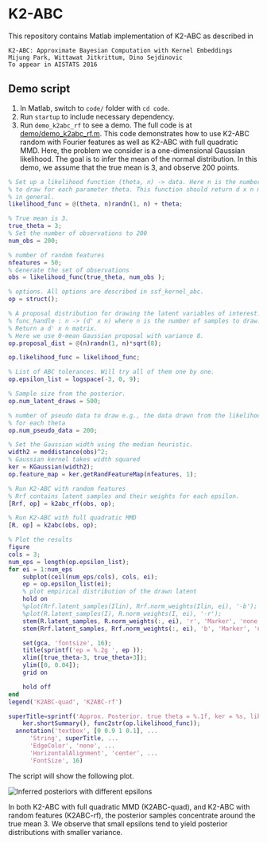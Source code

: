 # K2-ABC

This repository contains Matlab implementation of K2-ABC as described in

    K2-ABC: Approximate Bayesian Computation with Kernel Embeddings
    Mijung Park, Wittawat Jitkrittum, Dino Sejdinovic
    To appear in AISTATS 2016


## Demo script 

1. In Matlab, switch to `code/` folder with `cd code`.
2. Run `startup` to include necessary dependency.
3. Run `demo_k2abc_rf` to see a demo. The full code is at
   [demo/demo_k2abc_rf.m](https://github.com/wittawatj/k2abc/blob/master/code/demo/demo_k2abc_rf.m).
This code demonstrates how to use K2-ABC random with Fourier features as well as
K2-ABC with full quadratic MMD. Here, the problem we consider is a one-dimensional Gaussian
likelihood. The goal is to infer the mean of the normal distribution.  In this
demo, we assume that the true mean is 3, and observe 200 points.

```matlab
% Set up a likelihood function (theta, n) -> data. Here n is the number of points 
% to draw for each parameter theta. This function should return d x n matrix 
% in general.
likelihood_func = @(theta, n)randn(1, n) + theta;

% True mean is 3.
true_theta = 3;
% Set the number of observations to 200
num_obs = 200;

% number of random features
nfeatures = 50;
% Generate the set of observations 
obs = likelihood_func(true_theta, num_obs );

% options. All options are described in ssf_kernel_abc.
op = struct();

% A proposal distribution for drawing the latent variables of interest.
% func_handle : n -> (d' x n) where n is the number of samples to draw.
% Return a d' x n matrix.
% Here we use 0-mean Gaussian proposal with variance 8.
op.proposal_dist = @(n)randn(1, n)*sqrt(8);

op.likelihood_func = likelihood_func;

% List of ABC tolerances. Will try all of them one by one. 
op.epsilon_list = logspace(-3, 0, 9);

% Sample size from the posterior.
op.num_latent_draws = 500;

% number of pseudo data to draw e.g., the data drawn from the likelihood function
% for each theta
op.num_pseudo_data = 200;

% Set the Gaussian width using the median heuristic. 
width2 = meddistance(obs)^2;
% Gaussian kernel takes width squared
ker = KGaussian(width2);
op.feature_map = ker.getRandFeatureMap(nfeatures, 1);

% Run K2-ABC with random features 
% Rrf contains latent samples and their weights for each epsilon.
[Rrf, op] = k2abc_rf(obs, op);

% Run K2-ABC with full quadratic MMD
[R, op] = k2abc(obs, op);

% Plot the results
figure 
cols = 3;
num_eps = length(op.epsilon_list);
for ei = 1:num_eps
    subplot(ceil(num_eps/cols), cols, ei);
    ep = op.epsilon_list(ei);
    % plot empirical distribution of the drawn latent
    hold on 
    %plot(Rrf.latent_samples(Ilin), Rrf.norm_weights(Ilin, ei), '-b');
    %plot(R.latent_samples(I), R.norm_weights(I, ei), '-r');
    stem(R.latent_samples, R.norm_weights(:, ei), 'r', 'Marker', 'none');
    stem(Rrf.latent_samples, Rrf.norm_weights(:, ei), 'b', 'Marker', 'none');

    set(gca, 'fontsize', 16);
    title(sprintf('ep = %.2g ', ep ));
    xlim([true_theta-3, true_theta+3]);
    ylim([0, 0.04]);
    grid on 

    hold off
end
legend('K2ABC-quad', 'K2ABC-rf')

superTitle=sprintf('Approx. Posterior. true theta = %.1f, ker = %s, likelihood = %s', true_theta, ...
    ker.shortSummary(), func2str(op.likelihood_func));
  annotation('textbox', [0 0.9 1 0.1], ...
      'String', superTitle, ...
      'EdgeColor', 'none', ...
      'HorizontalAlignment', 'center', ...
      'FontSize', 16)

```

The script will show the following plot.

![Inferred posteriors with different epsilons](https://raw.githubusercontent.com/wittawatj/k2abc/master/img/demo_k2abc_rf.png)

In both K2-ABC with full quadratic MMD (K2ABC-quad), and K2-ABC with 
random features (K2ABC-rf), the posterior samples concentrate around the true mean 3.
We observe that small epsilons tend to yield posterior distributions with smaller variance.




